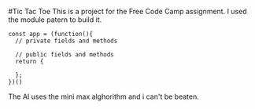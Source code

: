 #Tic Tac Toe
This is a project for the Free Code Camp assignment. I used the module patern to build it.
```
const app = (function(){
  // private fields and methods

  // public fields and methods
  return {

  };
})()
```
The AI uses the mini max alghorithm and i can't be beaten.